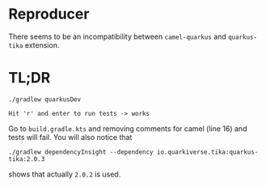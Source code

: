 # Reproducer

There seems to be an incompatibility between `camel-quarkus` and `quarkus-tika` extension.

# TL;DR

```shell
./gradlew quarkusDev

Hit 'r' and enter to run tests -> works

```

Go to `build.gradle.kts` and removing comments for camel (line 16) and tests will fail. You will also notice that 

```shell
./gradlew dependencyInsight --dependency io.quarkiverse.tika:quarkus-tika:2.0.3
```

shows that actually `2.0.2` is used. 
